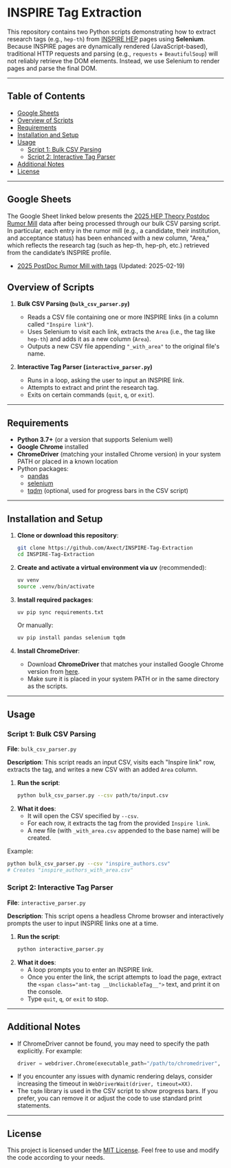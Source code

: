 # INSPIRE Tag Extraction

This repository contains two Python scripts demonstrating how to extract research tags (e.g., `hep-th`) from [INSPIRE HEP](https://inspirehep.net/) pages using **Selenium**. Because INSPIRE pages are dynamically rendered (JavaScript-based), traditional HTTP requests and parsing (e.g., `requests` + `BeautifulSoup`) will not reliably retrieve the DOM elements. Instead, we use Selenium to render pages and parse the final DOM.

---

## Table of Contents

- [Google Sheets](#google-sheets)
- [Overview of Scripts](#overview-of-scripts)
- [Requirements](#requirements)
- [Installation and Setup](#installation-and-setup)
- [Usage](#usage)
  - [Script 1: Bulk CSV Parsing](#script-1-bulk-csv-parsing)
  - [Script 2: Interactive Tag Parser](#script-2-interactive-tag-parser)
- [Additional Notes](#additional-notes)
- [License](#license)

---

## Google Sheets

The Google Sheet linked below presents the [2025 HEP Theory Postdoc Rumor Mill](https://sites.google.com/site/postdocrumor/) data after being processed through our bulk CSV parsing script. In particular, each entry in the rumor mill (e.g., a candidate, their institution, and acceptance status) has been enhanced with a new column, "Area," which reflects the research tag (such as hep-th, hep-ph, etc.) retrieved from the candidate’s INSPIRE profile.

- [2025 PostDoc Rumor Mill with tags](https://docs.google.com/spreadsheets/d/16qLwY-iUQnIx0dIXUJ8rZ5ma9T5rURyIQHnOUpjmmZQ/edit?usp=sharing) (Updated: 2025-02-19)

## Overview of Scripts

1. **Bulk CSV Parsing (`bulk_csv_parser.py`)**  
   - Reads a CSV file containing one or more INSPIRE links (in a column called `"Inspire link"`).  
   - Uses Selenium to visit each link, extracts the `Area` (i.e., the tag like `hep-th`) and adds it as a new column (`Area`).  
   - Outputs a new CSV file appending `"_with_area"` to the original file's name.

2. **Interactive Tag Parser (`interactive_parser.py`)**  
   - Runs in a loop, asking the user to input an INSPIRE link.  
   - Attempts to extract and print the research tag.  
   - Exits on certain commands (`quit`, `q`, or `exit`).

---

## Requirements

- **Python 3.7+** (or a version that supports Selenium well)
- **Google Chrome** installed
- **ChromeDriver** (matching your installed Chrome version) in your system PATH or placed in a known location
- Python packages:
  - [pandas](https://pypi.org/project/pandas/)
  - [selenium](https://pypi.org/project/selenium/)
  - [tqdm](https://pypi.org/project/tqdm/) (optional, used for progress bars in the CSV script)

---

## Installation and Setup

1. **Clone or download this repository**:
   ```bash
   git clone https://github.com/Axect/INSPIRE-Tag-Extraction
   cd INSPIRE-Tag-Extraction
   ```

2. **Create and activate a virtual environment via uv** (recommended):
   ```bash
   uv venv
   source .venv/bin/activate
   ```

3. **Install required packages**:
   ```bash
   uv pip sync requirements.txt
   ```
   Or manually:
   ```bash
   uv pip install pandas selenium tqdm
   ```

4. **Install ChromeDriver**:  
   - Download **ChromeDriver** that matches your installed Google Chrome version from [here](https://chromedriver.chromium.org/downloads).  
   - Make sure it is placed in your system PATH or in the same directory as the scripts.

---

## Usage

### Script 1: Bulk CSV Parsing

**File**: `bulk_csv_parser.py`

**Description**: This script reads an input CSV, visits each "Inspire link" row, extracts the tag, and writes a new CSV with an added `Area` column.

1. **Run the script**:
   ```bash
   python bulk_csv_parser.py --csv path/to/input.csv
   ```
2. **What it does**:
   - It will open the CSV specified by `--csv`.
   - For each row, it extracts the tag from the provided `Inspire link`.
   - A new file (with `_with_area.csv` appended to the base name) will be created.

Example:
```bash
python bulk_csv_parser.py --csv "inspire_authors.csv"
# Creates "inspire_authors_with_area.csv"
```

### Script 2: Interactive Tag Parser

**File**: `interactive_parser.py`

**Description**: This script opens a headless Chrome browser and interactively prompts the user to input INSPIRE links one at a time.

1. **Run the script**:
   ```bash
   python interactive_parser.py
   ```
2. **What it does**:
   - A loop prompts you to enter an INSPIRE link. 
   - Once you enter the link, the script attempts to load the page, extract the `<span class="ant-tag __UnclickableTag__">` text, and print it on the console.
   - Type `quit`, `q`, or `exit` to stop.

---

## Additional Notes

- If ChromeDriver cannot be found, you may need to specify the path explicitly. For example:
  ```python
  driver = webdriver.Chrome(executable_path="/path/to/chromedriver", options=chrome_options)
  ```
- If you encounter any issues with dynamic rendering delays, consider increasing the timeout in `WebDriverWait(driver, timeout=XX)`.
- The `tqdm` library is used in the CSV script to show progress bars. If you prefer, you can remove it or adjust the code to use standard print statements.

---

## License

This project is licensed under the [MIT License](LICENSE). Feel free to use and modify the code according to your needs.
